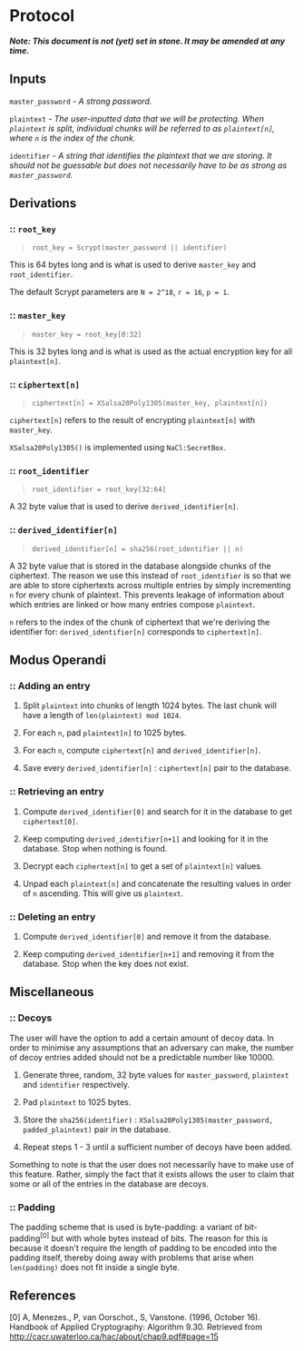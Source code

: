 # Protocol

***Note: This document is not (yet) set in stone. It may be amended at any time.***

## Inputs

`master_password` - _A strong password._

`plaintext` - _The user-inputted data that we will be protecting. When `plaintext` is split, individual chunks will be referred to as `plaintext[n]`, where `n` is the index of the chunk._

`identifier` - *A string that identifies the plaintext that we are storing. It should not be guessable but does not necessarily have to be as strong as `master_password`.*

## Derivations

### :: `root_key`

> `root_key = Scrypt(master_password || identifier)`

This is 64 bytes long and is what is used to derive `master_key` and `root_identifier`.

The default Scrypt parameters are `N = 2^18`, `r = 16`, `p = 1`.

### :: `master_key`

> `master_key = root_key[0:32]`

This is 32 bytes long and is what is used as the actual encryption key for all `plaintext[n]`.

### :: `ciphertext[n]`

> `ciphertext[n] = XSalsa20Poly1305(master_key, plaintext[n])`

`ciphertext[n]` refers to the result of encrypting `plaintext[n]` with `master_key`.

`XSalsa20Poly1305()` is implemented using `NaCl:SecretBox`.

### :: `root_identifier`

> `root_identifier = root_key[32:64]`

A 32 byte value that is used to derive `derived_identifier[n]`.

### :: `derived_identifier[n]`

> `derived_identifier[n] = sha256(root_identifier || n)`

A 32 byte value that is stored in the database alongside chunks of the ciphertext. The reason we use this instead of `root_identifier` is so that we are able to store ciphertexts across multiple entries by simply incrementing `n` for every chunk of plaintext. This prevents leakage of information about which entries are linked or how many entries compose `plaintext`.

`n` refers to the index of the chunk of ciphertext that we're deriving the identifier for: `derived_identifier[n]` corresponds to `ciphertext[n]`.

## Modus Operandi

### :: Adding an entry

1. Split `plaintext` into chunks of length 1024 bytes. The last chunk will have a length of `len(plaintext) mod 1024`.

2. For each `n`, pad `plaintext[n]` to 1025 bytes.

3. For each `n`, compute `ciphertext[n]` and `derived_identifier[n]`.

4. Save every `derived_identifier[n]` : `ciphertext[n]` pair to the database.

### :: Retrieving an entry

1. Compute `derived_identifier[0]` and search for it in the database to get `ciphertext[0]`.

2. Keep computing `derived_identifier[n+1]` and looking for it in the database. Stop when nothing is found.

3. Decrypt each `ciphertext[n]` to get a set of `plaintext[n]` values.

4. Unpad each `plaintext[n]` and concatenate the resulting values in order of `n` ascending. This will give us `plaintext`.

### :: Deleting an entry

1. Compute `derived_identifier[0]` and remove it from the database.

2. Keep computing `derived_identifier[n+1]` and removing it from the database. Stop when the key does not exist.

## Miscellaneous

### :: Decoys

The user will have the option to add a certain amount of decoy data. In order to minimise any assumptions that an adversary can make, the number of decoy entries added should not be a predictable number like 10000.

1. Generate three, random, 32 byte values for `master_password`, `plaintext` and `identifier` respectively.

2. Pad `plaintext` to 1025 bytes.

3. Store the `sha256(identifier)` : `XSalsa20Poly1305(master_password, padded_plaintext)` pair in the database.

4. Repeat steps 1 - 3 until a sufficient number of decoys have been added.

Something to note is that the user does not necessarily have to make use of this feature. Rather, simply the fact that it exists allows the user to claim that some or all of the entries in the database are decoys.

### :: Padding

The padding scheme that is used is byte-padding: a variant of bit-padding<sup>[0]</sup> but with whole bytes instead of bits. The reason for this is because it doesn't require the length of padding to be encoded into the padding itself, thereby doing away with problems that arise when `len(padding)` does not fit inside a single byte.

## References

[0] A, Menezes., P, van Oorschot., S, Vanstone. (1996, October 16). Handbook of Applied Cryptography: Algorithm 9.30. Retrieved from http://cacr.uwaterloo.ca/hac/about/chap9.pdf#page=15
